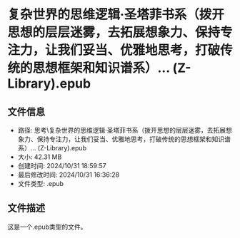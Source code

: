 ﻿# 复杂世界的思维逻辑·圣塔菲书系（拨开思想的层层迷雾，去拓展想象力、保持专注力，让我们妥当、优雅地思考，打破传统的思想框架和知识谱系）... (Z-Library).epub

## 文件信息
- 路径: 思考\复杂世界的思维逻辑·圣塔菲书系（拨开思想的层层迷雾，去拓展想象力、保持专注力，让我们妥当、优雅地思考，打破传统的思想框架和知识谱系）... (Z-Library).epub
- 大小: 42.31 MB
- 创建时间: 2024/10/31 18:59:57
- 最后修改时间: 2024/10/31 16:36:28
- 文件类型: .epub

## 文件描述
这是一个.epub类型的文件。

